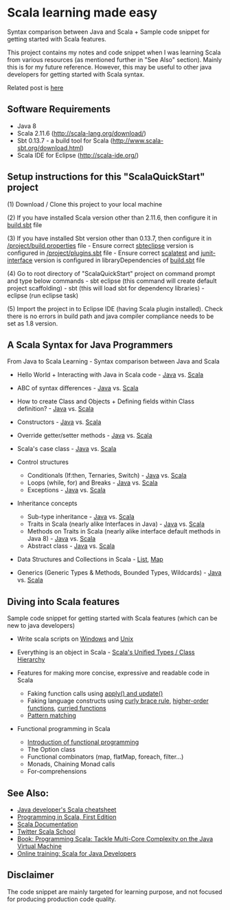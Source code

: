 Scala learning made easy
========================
Syntax comparison between Java and Scala + Sample code snippet for getting started with Scala features.

This project contains my notes and code snippet when I was learning Scala from various resources (as mentioned further in "See Also" section).
Mainly this is for my future reference. However, this may be useful to other java developers for getting started with Scala syntax.

Related post is [here](http://tirthalpatel.blogspot.com/2016/05/scala-quick-start-for-java-developers.html)

Software Requirements
---------------------

* Java 8
* Scala 2.11.6 (http://scala-lang.org/download/)
* Sbt 0.13.7 - a build tool for Scala (http://www.scala-sbt.org/download.html)
* Scala IDE for Eclipse (http://scala-ide.org/)

Setup instructions for this "ScalaQuickStart" project
------------------------------------------------------

(1) Download / Clone this project to your local machine

(2) If you have installed Scala version other than 2.11.6, then configure it in [build.sbt](https://github.com/tirthalpatel/Learning-Scala/blob/master/ScalaQuickStart/build.sbt) file

(3) If you have installed Sbt version other than 0.13.7, then configure it in [/project/build.properties](https://github.com/tirthalpatel/Learning-Scala/blob/master/ScalaQuickStart/project/build.properties) file
	- Ensure correct [sbteclipse](https://github.com/typesafehub/sbteclipse/) version is configured in [/project/plugins.sbt](https://github.com/tirthalpatel/Learning-Scala/blob/master/ScalaQuickStart/project/plugins.sbt) file
	- Ensure correct [scalatest](http://www.scalatest.org/download) and [junit-interface](https://github.com/sbt/junit-interface) version is configured in libraryDependencies of [build.sbt](https://github.com/tirthalpatel/Learning-Scala/blob/master/ScalaQuickStart/build.sbt) file

(4) Go to root directory of "ScalaQuickStart" project on command prompt and type below commands
	- sbt eclipse (this command will create default project scaffolding)
	- sbt (this will load sbt for dependency libraries)
	- eclipse (run eclipse task)

(5) Import the project in to Eclipse IDE (having Scala plugin installed). Check there is no errors in build path and java compiler compliance needs to be set as 1.8 version. 


A Scala Syntax for Java Programmers
------------------------------------
From Java to Scala Learning - Syntax comparison between Java and Scala

* Hello World + Interacting with Java in Scala code - [Java](https://github.com/tirthalpatel/Learning-Scala/blob/master/ScalaQuickStart/src/main/java/com/tirthal/learning/java2scala/javaway/classobj/HelloWorld.java) vs. [Scala](https://github.com/tirthalpatel/Learning-Scala/blob/master/ScalaQuickStart/src/main/scala/com/tirthal/learning/java2scala/scalaway/classobj/HelloWorld.scala)
* ABC of syntax differences - [Java](https://github.com/tirthalpatel/Learning-Scala/blob/master/ScalaQuickStart/src/main/java/com/tirthal/learning/java2scala/javaway/classobj/Abc.java) vs. [Scala](https://github.com/tirthalpatel/Learning-Scala/blob/master/ScalaQuickStart/src/main/scala/com/tirthal/learning/java2scala/scalaway/classobj/Abc.scala)
* How to create Class and Objects + Defining fields within Class definition? - [Java](https://github.com/tirthalpatel/Learning-Scala/blob/master/ScalaQuickStart/src/main/java/com/tirthal/learning/java2scala/javaway/classobj/Customer.java) vs. [Scala](https://github.com/tirthalpatel/Learning-Scala/blob/master/ScalaQuickStart/src/main/scala/com/tirthal/learning/java2scala/scalaway/classobj/Customer.scala)
* Constructors - [Java](https://github.com/tirthalpatel/Learning-Scala/blob/master/ScalaQuickStart/src/main/java/com/tirthal/learning/java2scala/javaway/classobj/CashFlow.java) vs. [Scala](https://github.com/tirthalpatel/Learning-Scala/blob/master/ScalaQuickStart/src/main/scala/com/tirthal/learning/java2scala/scalaway/classobj/CashFlow.scala) 
* Override getter/setter methods - [Java](https://github.com/tirthalpatel/Learning-Scala/blob/master/ScalaQuickStart/src/main/java/com/tirthal/learning/java2scala/javaway/classobj/User.java) vs. [Scala](https://github.com/tirthalpatel/Learning-Scala/blob/master/ScalaQuickStart/src/main/scala/com/tirthal/learning/java2scala/scalaway/classobj/User.scala)
* Scala's case class - [Java](https://github.com/tirthalpatel/Learning-Scala/blob/master/ScalaQuickStart/src/main/java/com/tirthal/learning/java2scala/javaway/classobj/TemperatureAlarm.java) vs. [Scala](https://github.com/tirthalpatel/Learning-Scala/blob/master/ScalaQuickStart/src/main/scala/com/tirthal/learning/java2scala/scalaway/classobj/TemperatureAlarm.scala)

* Control structures
	- Conditionals (If:then, Ternaries, Switch) - [Java](https://github.com/tirthalpatel/Learning-Scala/blob/master/ScalaQuickStart/src/main/java/com/tirthal/learning/java2scala/javaway/controlstruct/ConditionalsSyntax.java) vs. [Scala](https://github.com/tirthalpatel/Learning-Scala/blob/master/ScalaQuickStart/src/main/scala/com/tirthal/learning/java2scala/scalaway/controlstruct/ConditionalsSyntax.scala)
	- Loops (while, for) and Breaks - [Java](https://github.com/tirthalpatel/Learning-Scala/blob/master/ScalaQuickStart/src/main/java/com/tirthal/learning/java2scala/javaway/controlstruct/LoopsBreaksSyntax.java) vs. [Scala](https://github.com/tirthalpatel/Learning-Scala/blob/master/ScalaQuickStart/src/main/scala/com/tirthal/learning/java2scala/scalaway/controlstruct/LoopsBreaksSyntax.scala)
	- Exceptions - [Java](https://github.com/tirthalpatel/Learning-Scala/blob/master/ScalaQuickStart/src/main/java/com/tirthal/learning/java2scala/javaway/controlstruct/ExceptionSyntax.java) vs. [Scala](https://github.com/tirthalpatel/Learning-Scala/blob/master/ScalaQuickStart/src/main/scala/com/tirthal/learning/java2scala/scalaway/controlstruct/ExceptionSyntax.scala)

* Inheritance concepts
	- Sub-type inheritance - [Java](https://github.com/tirthalpatel/Learning-Scala/blob/master/ScalaQuickStart/src/main/java/com/tirthal/learning/java2scala/javaway/inheritance/SubTypeSample.java) vs. [Scala](https://github.com/tirthalpatel/Learning-Scala/blob/master/ScalaQuickStart/src/main/scala/com/tirthal/learning/java2scala/scalaway/inheritance/SubTypeSample.scala)
	- Traits in Scala (nearly alike Interfaces in Java) - [Java](https://github.com/tirthalpatel/Learning-Scala/blob/master/ScalaQuickStart/src/main/java/com/tirthal/learning/java2scala/javaway/inheritance/InterfaceSample.java) vs. [Scala](https://github.com/tirthalpatel/Learning-Scala/blob/master/ScalaQuickStart/src/main/scala/com/tirthal/learning/java2scala/scalaway/inheritance/TraitSample.scala)
	- Methods on Traits in Scala (nearly alike interface default methods in Java 8) - [Java](https://github.com/tirthalpatel/Learning-Scala/blob/master/ScalaQuickStart/src/main/java/com/tirthal/learning/java2scala/javaway/inheritance/InterfaceDefaultMethodSample.java) vs. [Scala](https://github.com/tirthalpatel/Learning-Scala/blob/master/ScalaQuickStart/src/main/scala/com/tirthal/learning/java2scala/scalaway/inheritance/TraitDefaultMethodSample.scala)	
	- Abstract class - [Java](https://github.com/tirthalpatel/Learning-Scala/blob/master/ScalaQuickStart/src/main/java/com/tirthal/learning/java2scala/javaway/inheritance/AbstractClassSample.java) vs. [Scala](https://github.com/tirthalpatel/Learning-Scala/blob/master/ScalaQuickStart/src/main/scala/com/tirthal/learning/java2scala/scalaway/inheritance/AbstractClassSample.scala)

* Data Structures and Collections in Scala - [List](https://github.com/tirthalpatel/Learning-Scala/blob/master/ScalaQuickStart/src/main/scala/com/tirthal/learning/java2scala/scalaway/collection/ListExamples.scala), [Map](https://github.com/tirthalpatel/Learning-Scala/blob/master/ScalaQuickStart/src/main/scala/com/tirthal/learning/java2scala/scalaway/collection/MapExamples.scala) 

* Generics (Generic Types & Methods, Bounded Types, Wildcards) - [Java](https://github.com/tirthalpatel/Learning-Scala/blob/master/ScalaQuickStart/src/main/java/com/tirthal/learning/java2scala/javaway/generics/GenericsSyntax.java) vs. [Scala](https://github.com/tirthalpatel/Learning-Scala/blob/master/ScalaQuickStart/src/main/scala/com/tirthal/learning/java2scala/scalaway/generics/GenericsSyntax.scala)


Diving into Scala features
--------------------------
Sample code snippet for getting started with Scala features (which can be new to java developers)

* Write scala scripts on [Windows](https://github.com/tirthalpatel/Learning-Scala/blob/master/ScalaQuickStart/helloarg.bat) and [Unix](https://github.com/tirthalpatel/Learning-Scala/blob/master/ScalaQuickStart/helloarg)

* Everything is an object in Scala - [Scala's Unified Types / Class Hierarchy](http://docs.scala-lang.org/tutorials/tour/unified-types.html)

* Features for making more concise, expressive and readable code in Scala
	- Faking function calls using [apply() and update()](https://github.com/tirthalpatel/Learning-Scala/blob/master/ScalaQuickStart/src/main/scala/com/tirthal/learning/scala/features/ApplyUpdateMethodUsage.scala)
	- Faking language constructs using [curly brace rule](https://github.com/tirthalpatel/Learning-Scala/blob/master/ScalaQuickStart/src/main/scala/com/tirthal/learning/scala/features/HigherOrderFunctions.scala), [higher-order functions](https://github.com/tirthalpatel/Learning-Scala/blob/master/ScalaQuickStart/src/main/scala/com/tirthal/learning/scala/features/HigherOrderFunctions.scala), [curried functions](https://github.com/tirthalpatel/Learning-Scala/blob/master/ScalaQuickStart/src/main/scala/com/tirthal/learning/scala/features/CurryingUsage.scala)
	- [Pattern matching](https://github.com/tirthalpatel/Learning-Scala/blob/master/ScalaQuickStart/src/main/scala/com/tirthal/learning/scala/features/PatternMatching.scala)

* Functional programming in Scala
	- [Introduction of functional programming](https://github.com/tirthalpatel/Learning-Scala/blob/master/ScalaQuickStart/src/main/scala/com/tirthal/learning/scala/functional/IntroToFunctional.scala)
	- The Option class	
	- Functional combinators (map, flatMap, foreach, filter...)
	- Monads, Chaining Monad calls
	- For-comprehensions


See Also:
---------

* [Java developer's Scala cheatsheet](http://mbonaci.github.io/scala/)
* [Programming in Scala, First Edition](http://www.artima.com/pins1ed/)
* [Scala Documentation](http://docs.scala-lang.org/tutorials/tour/tour-of-scala.html)
* [Twitter Scala School](https://twitter.github.io/scala_school/)
* [Book: Programming Scala: Tackle Multi-Core Complexity on the Java Virtual Machine](https://pragprog.com/book/vsscala/programming-scala)
* [Online training: Scala for Java Developers](http://www.pluralsight.com/courses/scala-for-java-developers)


Disclaimer
----------
The code snippet are mainly targeted for learning purpose, and not focused for producing production code quality.